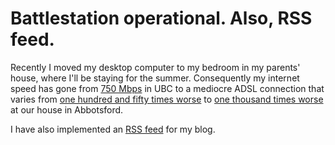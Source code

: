 Battlestation operational. Also, RSS feed.
=========
Recently I moved my desktop computer to my bedroom in my parents' house, where I'll be staying for the summer. Consequently my internet speed has gone from [750 Mbps](http://www.speedtest.net/result/2474736716.png) in UBC to a mediocre ADSL connection that varies from [one hundred and fifty times worse](http://www.speedtest.net/result/2673834143.png) to [one thousand times worse](http://www.speedtest.net/result/2673788634.png) at our house in Abbotsford.

I have also implemented an [RSS feed](/blog/rss.xml) for my blog.
